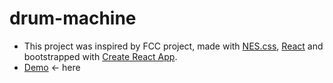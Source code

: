 
# drum-machine
- This project was inspired by FCC project, made with [NES.css](https://nostalgic-css.github.io/NES.css/), [React](https://zh-hant.reactjs.org/) and bootstrapped with [Create React App](https://github.com/facebook/create-react-app).
- [Demo](https://polunwu.github.io/drum-machine/) <- here
